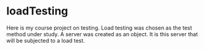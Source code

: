 # loadTesting
Here is my course project on testing. 
Load testing was chosen as the test method under study. 
A server was created as an object.
It is this server that will be subjected to a load test.
